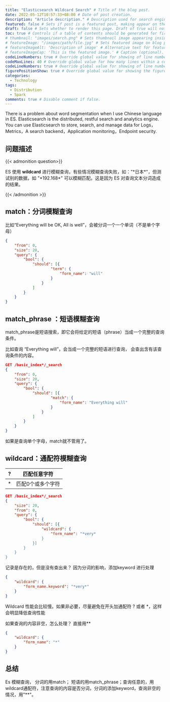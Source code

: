 ```yaml
---
title: "Elasticsearch Wildcard Search" # Title of the blog post.
date: 2022-05-12T10:57:33+08:00 # Date of post creation.
description: "Article description." # Description used for search engine.
featured: false # Sets if post is a featured post, making appear on the home page side bar.
draft: false # Sets whether to render this page. Draft of true will not be rendered.
toc: true # Controls if a table of contents should be generated for first-level links automatically.
# thumbnail: "images/search.png" # Sets thumbnail image appearing inside card on homepage.
# featureImage: "/images/path/file.jpg" # Sets featured image on blog post.
# featureImageAlt: 'Description of image' # Alternative text for featured image.
# featureImageCap: 'This is the featured image.' # Caption (optional).
codeLineNumbers: true # Override global value for showing of line numbers within code block.
codeMaxLines: 40 # Override global value for how many lines within a code block before auto-collapsing.
codeLineNumbers: true # Override global value for showing of line numbers within code block.
figurePositionShow: true # Override global value for showing the figure label.
categories:
  - Technology
tags:
  - Distribution
  - Spark
comments: true # Disable comment if false.
---
```


There is a problem about word segmentation when I use Chinese language in ES. Elasticsearch is the distributed, restful search and analytics engine. You can use Elasticsearch to store, search, and manage data for Logs，Metrics，A search backend，Application monitoring，Endpoint security.

<!--more-->

## 问题描述

{{< admonition question>}}

ES 使用 **wildcard** 进行模糊查询，有些情况模糊查询失败，如："\*日本\*"，但测试别的数据，如 "\*192.168\*" 可以模糊匹配。这是因为 ES 对查询文本分词造成的结果。

{{< /admonition >}}

## match：分词模糊查询

比如“Everything will be OK, All is well”，会被分词一个一个单词（不是单个字母）

```json
{
	"from": 0,
	"size": 20,
	"query": {
		"bool": {
			"should": [{
					"term": {
						"form_name": "will"
					}
				}
			]
		}
	}
}
```



## match_phrase ：短语模糊查询

match_phrase是短语搜索，即它会将给定的短语（phrase）当成一个完整的查询条件。

比如查询 “Everything will”，会当成一个完整的短语进行查询， 会查出含有该查询条件的内容。

```json
GET /basic_index*/_search
{
	"from": 0,
	"size": 20,
	"query": {
		"bool": {
			"should": [{
					"match": {
						"form_name": "Everything will"
					}
				}
			]
		}
	}
}
```

如果是查询单个字母，match就不管用了。



## wildcard：通配符模糊查询

| ?    | 匹配任意字符      |
| ---- | ----------------- |
| *    | 匹配0个或多个字符 |

```json
GET /basic_index*/_search
{
	"size": 20,
	"from": 0,
	"query": {
		"bool": {
			"should": [{
				"wildcard": {
					"form_name": "*very*
				}
			}]
		}
	}
}
```

记录是存在的，但是没有查出来？ 因为分词的影响，添加keyword 进行处理

```json
{
	"wildcard": {
		"form_name.keyword": "*very*"
	}
}
```

Wildcard 性能会比较慢。如果非必要，尽量避免在开头加通配符 ? 或者 *，这样会明显降低查询性能

如果查询的内容非空，怎么处理？ 直接用**

```json
{
	"wildcard": {
		"form_name": "*"
	}
}
```



## 总结

 Es 模糊查询， 分词的用match； 短语的用match_phrase；查询任意的，用wildcard通配符，注意查询的内容是否分词，分词的添加keyword，查询非空的情况，用"**"。
